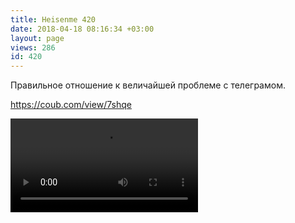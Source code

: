 ```yaml
---
title: Heisenme 420
date: 2018-04-18 08:16:34 +03:00
layout: page
views: 286
id: 420
---
```


Правильное отношение к величайшей проблеме с телеграмом.


https://coub.com/view/7shqe



![/uploads/heisenme/static/mp4_med_size_1440171619_1170925_med.mp4](/uploads/heisenme/static/mp4_med_size_1440171619_1170925_med.mp4)
